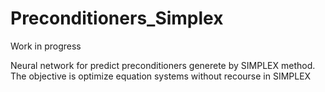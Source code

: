 # Preconditioners_Simplex


Work in progress

Neural network for predict preconditioners generete by SIMPLEX method. The objective is optimize equation systems without recourse in SIMPLEX
